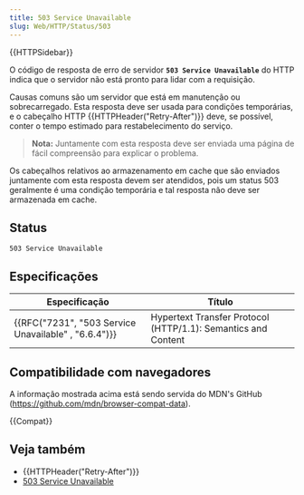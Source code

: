 ```yaml
---
title: 503 Service Unavailable
slug: Web/HTTP/Status/503
---
```


{{HTTPSidebar}}

O código de resposta de erro de servidor **`503 Service Unavailable`** do HTTP indica que o servidor não está pronto para lidar com a requisição.

Causas comuns são um servidor que está em manutenção ou sobrecarregado. Esta resposta deve ser usada para condições temporárias, e o cabeçalho HTTP {{HTTPHeader("Retry-After")}} deve, se possível, conter o tempo estimado para restabelecimento do serviço.

> **Nota:** Juntamente com esta resposta deve ser enviada uma página de fácil compreensão para explicar o problema.

Os cabeçalhos relativos ao armazenamento em cache que são enviados juntamente com esta resposta devem ser atendidos, pois um status 503 geralmente é uma condição temporária e tal resposta não deve ser armazenada em cache.

## Status

```
503 Service Unavailable
```

## Especificações

| Especificação                                        | Título                                                        |
| ---------------------------------------------------- | ------------------------------------------------------------- |
| {{RFC("7231", "503 Service Unavailable" , "6.6.4")}} | Hypertext Transfer Protocol (HTTP/1.1): Semantics and Content |

## Compatibilidade com navegadores

A informação mostrada acima está sendo servida do MDN's GitHub (<https://github.com/mdn/browser-compat-data>).

{{Compat}}

## Veja também

- {{HTTPHeader("Retry-After")}}
- [503 Service Unavailable](https://www.exai.com/blog/503-service-unavailable)
